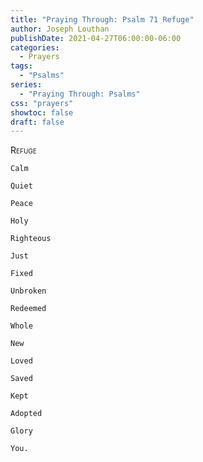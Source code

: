 ```yaml
---
title: "Praying Through: Psalm 71 Refuge"
author: Joseph Louthan
publishDate: 2021-04-27T06:00:00-06:00
categories:
  - Prayers
tags:
  - "Psalms"
series:
  - "Praying Through: Psalms"
css: "prayers"
showtoc: false
draft: false
---
```

<div style="font-variant: small-caps;">
Refuge
</div>

```text
Calm

Quiet

Peace

Holy

Righteous

Just

Fixed

Unbroken

Redeemed

Whole

New

Loved

Saved

Kept

Adopted

Glory

You.
```
